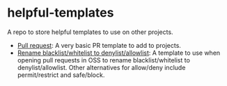 # helpful-templates

A repo to store helpful templates to use on other projects.

* [Pull request](pull_request_template.md): A very basic PR template to add to projects.
* [Rename blacklist/whitelist to denylist/allowlist](allowlist_denylist_pull_request_template.md): A template to use when opening pull requests in OSS to rename blacklist/whitelist to denylist/allowlist. Other alternatives for allow/deny include permit/restrict and safe/block.
